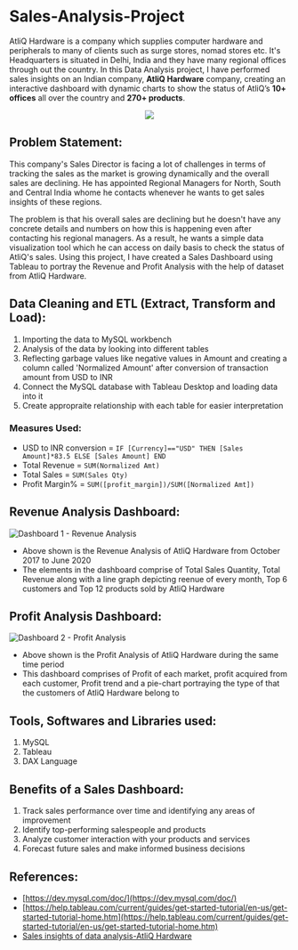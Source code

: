 # Sales-Analysis-Project

AtliQ Hardware is a company which supplies computer hardware and peripherals to many of clients such as surge stores, nomad stores etc. It's Headquarters is situated in Delhi, India and they have many regional offices through out the country.
In this Data Analysis project, I have performed sales insights on an Indian company, **AtliQ Hardware** company, creating an interactive dashboard with dynamic charts to show the status of AtliQ’s **10+ offices** all over the country and **270+ products**.

<div align="center">
	<img src="https://ironstark007.github.io/Portfolio/images/portfolio/487090-company-logo.png">
</div>

## Problem Statement:

This company's Sales Director is facing a lot of challenges in terms of tracking the sales as the market is growing dynamically and the overall sales are declining. He has appointed Regional Managers for North, South and Central India whome he contacts whenever he wants to get sales insights of these regions.

The problem is that his overall sales are declining but he doesn't have any concrete details and numbers on how this is happening even after contacting his regional managers. As a result, he wants a simple data visualization tool which he can access on daily basis to check the status of AtliQ's sales.
Using this project, I have created a Sales Dashboard using Tableau to portray the Revenue and Profit Analysis with the help of dataset from AtliQ Hardware.

## Data Cleaning and ETL (Extract, Transform and Load):

1. Importing the data to MySQL workbench
2. Analysis of the data by looking into different tables
3. Reflecting garbage values like negative values in Amount and creating a column called 'Normalized Amount' after conversion of transaction amount from USD to INR
4. Connect the MySQL database with Tableau Desktop and loading data into it
5. Create appropraite relationship with each table for easier interpretation

### Measures Used:
- USD to INR conversion = `IF [Currency]=="USD" THEN [Sales Amount]*83.5 ELSE [Sales Amount] END`
- Total Revenue = `SUM(Normalized Amt)`
- Total Sales = `SUM(Sales Qty)`
- Profit Margin% = `SUM([profit_margin])/SUM([Normalized Amt])`

## Revenue Analysis Dashboard:
![Dashboard 1 - Revenue Analysis](https://github.com/user-attachments/assets/952956b5-bcdc-4c33-8660-f9e826987463)

- Above shown is the Revenue Analysis of AtliQ Hardware from October 2017 to June 2020
- The elements in the dashboard comprise of Total Sales Quantity, Total Revenue along with a line graph depicting reenue of every month, Top 6 customers and Top 12 products sold by AtliQ Hardware

## Profit Analysis Dashboard:

![Dashboard 2 - Profit Analysis](https://github.com/user-attachments/assets/2e05087a-4454-4af6-b32e-516f32606c7b)

- Above shown is the Profit Analysis of AtliQ Hardware during the same time period
- This dashboard comprises of Profit of each market, profit acquired from each customer, Profit trend and a pie-chart portraying the type of that the customers of AtliQ Hardware belong to

## Tools, Softwares and Libraries used:
1. MySQL
2. Tableau
3. DAX Language

## Benefits of a Sales Dashboard:
1. Track sales performance over time and identifying any areas of improvement
2. Identify top-performing salespeople and products
3. Analyze customer interaction with your products and services
4. Forecast future sales and make informed business decisions

## References:
- [https://dev.mysql.com/doc/](https://dev.mysql.com/doc/)
- [https://help.tableau.com/current/guides/get-started-tutorial/en-us/get-started-tutorial-home.htm](https://help.tableau.com/current/guides/get-started-tutorial/en-us/get-started-tutorial-home.htm)
- [Sales insights of data analysis-AtliQ Hardware](https://github.com/yogeshkasar778/Sales_insights_of_data_analysis-AtliQ_Hardware/tree/main)
